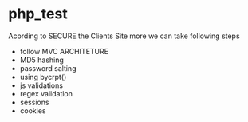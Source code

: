 # php_test

Acording to SECURE the Clients Site more we can take following steps
- follow MVC ARCHITETURE
- MD5 hashing
- password salting
- using bycrpt()
- js validations
- regex validation
- sessions
- cookies
